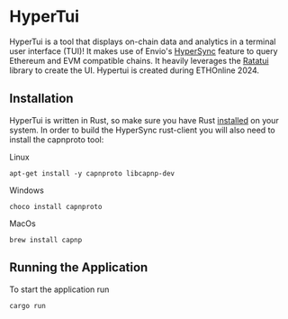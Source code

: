 # HyperTui

HyperTui is a tool that displays on-chain data and analytics in a terminal user interface (TUI)! It makes use of Envio's [HyperSync](https://docs.envio.dev/docs/HyperSync/overview) feature to query Ethereum and EVM compatible chains. It heavily leverages the [Ratatui](https://ratatui.rs/) library to create the UI.
Hypertui is created during ETHOnline 2024.

## Installation
HyperTui is written in Rust, so make sure you have Rust [installed](https://www.rust-lang.org/tools/install) on your system.
In order to build the HyperSync rust-client you will also need to install the capnproto tool:

Linux
```shell
apt-get install -y capnproto libcapnp-dev
```

Windows
```shell
choco install capnproto
```

MacOs
```shell
brew install capnp
```

## Running the Application
To start the application run
```shell
cargo run
```